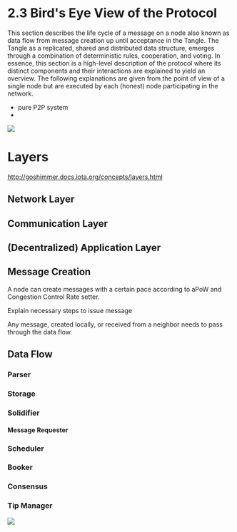 # 2.3 Bird's Eye View of the Protocol

This section describes the life cycle of a message on a node also known as data flow from message creation up until acceptance in the Tangle.
The Tangle as a replicated, shared and distributed data structure, emerges through a combination of deterministic rules, cooperation, and voting.
In essence, this section is a high-level description of the protocol where its distinct components and their interactions are explained to yield an overview. 
The following explanations are given from the point of view of a single node but are executed by each (honest) node participating in the network. 

- pure P2P system
- 


![](https://github.com/iotaledger/goshimmer/raw/docs/protocol_overview/images/layers.jpg)

# Layers
http://goshimmer.docs.iota.org/concepts/layers.html


## Network Layer

## Communication Layer

## (Decentralized) Application Layer










## Message Creation
A node can create messages with a certain pace according to aPoW and Congestion Control Rate setter.

Explain necessary steps to issue message

Any message, created locally, or received from a neighbor needs to pass through the data flow.



## Data Flow

### Parser

### Storage

### Solidifier

#### Message Requester

### Scheduler

### Booker

### Consensus

### Tip Manager

![](https://i.imgur.com/L7CEi9t.png)








